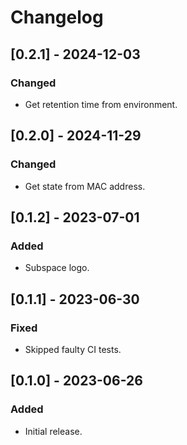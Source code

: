 # Changelog

## [0.2.1] - 2024-12-03

### Changed

- Get retention time from environment.

## [0.2.0] - 2024-11-29

### Changed

- Get state from MAC address.

## [0.1.2] - 2023-07-01

### Added

- Subspace logo.

## [0.1.1] - 2023-06-30

### Fixed

- Skipped faulty CI tests.

## [0.1.0] - 2023-06-26

### Added

- Initial release.
